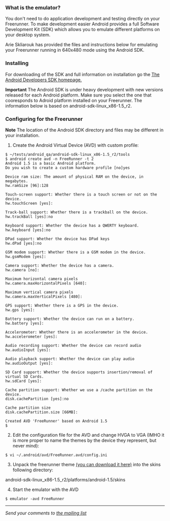 ### What is the emulator? ###

You don't need to do application development and testing directly on your Freerunner.  To make development easier Android provides a full Software Development Kit (SDK) which allows you to emulate different platforms on your desktop system.

Arie Skliarouk has provided the files and instructions below for emulating your Freerunner running in 640x480 mode using the Android SDK.

### Installing ###

For downloading of the SDK and full information on installation go the [The Android Developers SDK homepage.](http://developer.android.com/sdk/index.html)

**Important** The Android SDK is under heavy development with new versions released for each Android platform. Make sure you select the one that cooresponds to Adroid platform installed on your Freerunner. The information below is based on android-sdk-linux\_x86-1.5\_r2.

### Configuring for the Freerunner ###

**Note** The location of the Android SDK directory and files  may be different in your installation.

1) Create the Android Virtual Device (AVD) with custom profile:

```
$ ~/tests/android_qa/android-sdk-linux_x86-1.5_r2/tools
$ android create avd -n FreeRunner -t 2
Android 1.5 is a basic Android platform.
Do you wish to create a custom hardware profile [no]yes

Device ram size: The amount of physical RAM on the device, in megabytes.
hw.ramSize [96]:128

Touch-screen support: Whether there is a touch screen or not on the device.
hw.touchScreen [yes]:

Track-ball support: Whether there is a trackball on the device.
hw.trackBall [yes]:no

Keyboard support: Whether the device has a QWERTY keyboard.
hw.keyboard [yes]:no

DPad support: Whether the device has DPad keys
hw.dPad [yes]:no

GSM modem support: Whether there is a GSM modem in the device.
hw.gsmModem [yes]:

Camera support: Whether the device has a camera.
hw.camera [no]:

Maximum horizontal camera pixels
hw.camera.maxHorizontalPixels [640]:

Maximum vertical camera pixels
hw.camera.maxVerticalPixels [480]:

GPS support: Whether there is a GPS in the device.
hw.gps [yes]:

Battery support: Whether the device can run on a battery.
hw.battery [yes]:

Accelerometer: Whether there is an accelerometer in the device.
hw.accelerometer [yes]:

Audio recording support: Whether the device can record audio
hw.audioInput [yes]:

Audio playback support: Whether the device can play audio
hw.audioOutput [yes]:

SD Card support: Whether the device supports insertion/removal of virtual SD Cards.
hw.sdCard [yes]:

Cache partition support: Whether we use a /cache partition on the device.
disk.cachePartition [yes]:no

Cache partition size
disk.cachePartition.size [66MB]:

Created AVD 'FreeRunner' based on Android 1.5
$
```

2) Edit the configuration file for the AVD and change HVGA to VGA (IMHO it is more proper to name the themes by the device they represent, but never mind):
```
$ vi ~/.android/avd/FreeRunner.avd/config.ini
```

3) Unpack the freerunner theme [(you can download it here)](http://android-on-freerunner.googlecode.com/files/freerunner_emulator_theme2.zip) into the skins following directory:

android-sdk-linux\_x86-1.5\_r2/platforms/android-1.5/skins

4) Start the emulator with the AVD
```
$ emulator -avd FreeRunner
```



---

_Send your comments to [the mailing list](mailto:android-on-freerunner@googlegroups.com)_
